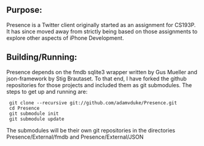 Purpose:
--------

Presence is a Twitter client originally started as an assignment for CS193P. 
It has since moved away from strictly being based on those assignments to 
explore other aspects of iPhone Development.

Building/Running:
-----------------

Presence depends on the fmdb sqlite3 wrapper written by Gus Mueller and json-framework by Stig Brautaset.
To that end, I have forked the github repositories for those projects and included them as git submodules.
The steps to get up and running are:

     git clone --recursive git://github.com/adamvduke/Presence.git
     cd Presence
     git submodule init
     git submodule update

The submodules will be their own git repositories in the directories Presence/External/fmdb and Presence/External/JSON